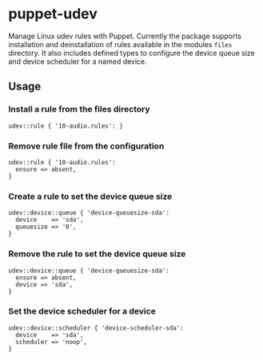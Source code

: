 # puppet-udev

Manage Linux udev rules with Puppet. Currently the package supports installation and deinstallation of rules available in the modules `files` directory. It also includes defined types to configure the device queue size and device scheduler for a named device.

## Usage

### Install a rule from the files directory

```Puppet
udev::rule { '10-audio.rules': }
```

### Remove rule file from the configuration

```Puppet
udev::rule { '10-audio.rules':
  ensure => absent,
}
```

### Create a rule to set the device queue size

```Puppet
udev::device::queue { 'device-queuesize-sda':
  device    => 'sda',
  queuesize => '0',
}
```

### Remove the rule to set the device queue size

```Puppet
udev::device::queue { 'device-queuesize-sda':
  ensure => absent,
  device => 'sda',
}
```

### Set the device scheduler for a device

```Puppet
udev::device::scheduler { 'device-scheduler-sda':
  device    => 'sda',
  scheduler => 'noop',
}
```
